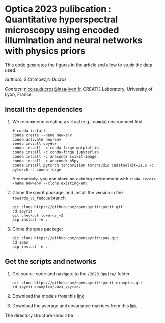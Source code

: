 # Optica 2023 pulibcation : Quantitative hyperspectral microscopy using encoded illumination and neural networks with physics priors

This code generates the figures in the article and allow to study the data used.

*Authors:* S Crombez,N Ducros

*Contact:* nicolas.ducros@insa-lyon.fr, CREATIS Laboratory, University of Lyon, France.

## Install the dependencies

1. We recommend creating a virtual (e.g., conda) environment first.

    ```shell
    # conda install
    conda create --name new-env
    conda activate new-env
    conda install spyder
    conda install -c conda-forge matplotlib
    conda install -c conda-forge jupyterlab
    conda install -c anaconda scikit-image
    conda install -c anaconda h5py 
    conda install pytorch torchvision torchaudio cudatoolkit=11.6 -c pytorch -c conda-forge
    ```

    Alternatively, you can clone an existing environment with `conda create --name new-env --clone existing-env`

1. Clone the spyrit package, and install the version in the  `towards_v2_fadoua` branch

    ```shell
    git clone https://github.com/openspyrit/spyrit.git
    cd spyrit
    git checkout towards_v2
    pip install -e .
    ```
    
1. Clone the spas package: 

    ```shell
    git clone https://github.com/openspyrit/spas.git
    cd spas
    pip install -e .
    ```

## Get the scripts and networks

1.  Get source code and navigate to the `/2023_Opyica/` folder
    ```shell
    git clone https://github.com/openspyrit/spyrit-examples.git
    cd spyrit-examples/2023_Opyica/ 
    ```
2. Download the models from this [link](https://pilot-warehouse.creatis.insa-lyon.fr/#collection/Achanger) 

3. Download the average and covariance matrices from this [link](https://pilot-warehouse.creatis.insa-lyon.fr/#collection/Achanger)

The directory structure should be



